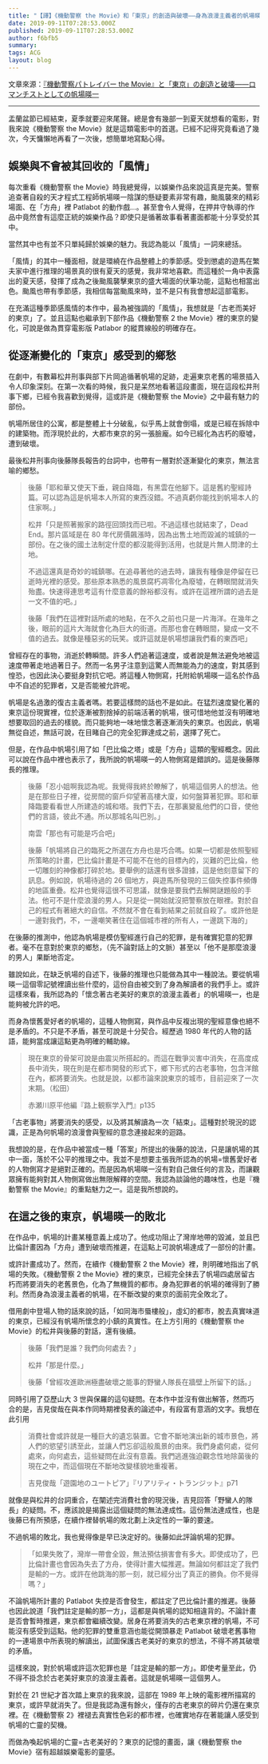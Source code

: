 ```yaml
---
title: "【譯】《機動警察 the Movie》和「東京」的創造與破壞――身為浪漫主義者的帆場暎一"
date: 2019-09-11T07:28:53.000Z
published: 2019-09-11T07:28:53.000Z
author: f6bfb5
summary:
tags: ACG
layout: blog
---
```


文章來源：[『機動警察パトレイバー the Movie』と「東京」の創造と破壊――ロマンチストとしての帆場暎一](http://amberfeb.hatenablog.com/entry/2014/08/17/222326)

---

盂蘭盆節已經結束，夏季就要迎來尾聲。總是會有幾部一到夏天就想看的電影，對我來說《機動警察 the Movie》就是這類電影中的首選。已經不記得究竟看過了幾次，今天慵懶地再看了一次後，想簡單地寫點心得。

## 娛樂與不會被其回收的「風情」

每次重看《機動警察 the Movie》時我總覺得，以娛樂作品來說這真是完美。警察追查著自殺的天才程式工程師帆場暎一陰謀的懸疑要素非常有趣，颱風襲來的精彩場面、在「方舟」裡 Patlabot 的動作戲…。甚至會令人覺得，在押井守執導的作品中竟然會有這麼正統的娛樂作品？即使只是循著故事看著畫面都能十分享受於其中。

當然其中也有並不只單純歸於娛樂的魅力。我認為能以「風情」一詞來總括。

「風情」的其中一種面相，就是環繞在作品整體上的季節感。受到懲處的遊馬在繁夫家中進行推理的場景真的很有夏天的感覺，我非常地喜歡。而這種於一角中表露出的夏天感，發揮了成為之後颱風襲擊東京的盛大場面的伏筆功能，這點也相當出色。颱風也帶有季節感，我相信每當颱風來時，並不是只有我會想起這部電影。

在充滿這種季節感風情的本作中，最為被強調的「風情」，我想就是「古老而美好的東京」了。並且這點也繼承到下部作品《機動警察 2 the Movie》裡的東京的變化，可說是做為貫穿電影版 Patlabor 的縱貫線般的明確存在。

## 從逐漸變化的「東京」感受到的鄉愁

在劇中，有數幕松井刑事與部下片岡追循著帆場的足跡，走遍東京老舊的場景插入令人印象深刻。在第一次看的時候，我只是呆然地看著這段畫面，現在這段松井刑事下鄉，已經令我喜歡到覺得，這或許是《機動警察 the Movie》之中最有魅力的部份。

帆場所居住的公寓，都是整體上十分破亂，似乎馬上就會倒塌，或是已經在拆除中的建築物。而浮現於此的，大都市東京的另一張臉龐。如今已經化為古朽的廢墟，遭到破壞。

最後松井刑事向後藤隊長報告的台詞中，也帶有一層對於逐漸變化的東京，無法言喻的鄉愁。

> 後藤「耶和華又使天下垂，親自降臨，有黑雲在他腳下。這是舊約聖經詩篇。可以認為這是帆場本人所寫的東西沒錯。不過真虧你能找到帆場本人的住家啊。」
>
> 松井「只是照著搬家的路徑回頭找而已啦。不過這樣也就結束了，Dead End。那片區域是在 80 年代房價飆漲時，因為出售土地而毀滅的城鎮的一部份。在之後的國土法制定什麼的都沒能得到活用，也就是片無人問津的土地。
>
> 不過這還真是奇妙的城鎮哪。在追尋著他的過去時，讓我有種像是停留在已逝時光裡的感受。那些原本熟悉的風景腐朽凋零化為廢墟，在轉眼間就消失殆盡。快速得連思考這有什麼意義的餘裕都沒有。或許在這裡所謂的過去是一文不值的吧。」
>
> 後藤「我們在這裡對話所處的地點，在不久之前也只是一片海洋。在幾年之後，眼前的這片大海就會化為巨大的街道。而那也會在轉眼間，變成一文不值的過去。就像是種惡劣的玩笑。或許這就是帆場想讓我們看的東西吧」

曾經存在的事物，消逝於轉瞬間。許多人們追著這速度，或者說是無法避免地被這速度帶著走地過著日子。然而一名男子注意到這驚人而無能為力的速度，對其感到惶恐，也因此決心要挺身對抗它吧。將這種人物側寫，托附給帆場暎一這名於作品中不自述的犯罪者，又是否能被允許呢。

帆場是名過激的復古主義者嗎。若要這樣問的話也不是如此。在猛烈速度變化著的東京這份現實裡，位於逐漸被割捨掉的前端活著的帆場，很可惜地他並沒有明確地想要取回的過去的樣貌。而只能夠地一味地懷念著逐漸消失的東京。也因此，帆場無從自述，無話可說，在目睹自己的完全犯罪達成之前，選擇了死亡。

但是，在作品中帆場引用了如「巴比倫之塔」或是「方舟」這類的聖經概念。因此可以說在作品中裡也表示了，我所說的帆場暎一的人物側寫是錯誤的。這是後藤隊長的推理。

> 後藤「忍小姐啊我認為呢。我覺得我終於瞭解了，帆場這個男人的想法。他是在那些日子裡，從房間的窗戶仰望著高樓大廈，如何盤算著犯罪。耶和華降臨要看看世人所建造的城和塔。我們下去，在那裏變亂他們的口音，使他們的言語，彼此不通。所以那城名叫巴別。」
>
> 南雲「那也有可能是巧合吧」
>
> 後藤「帆場將自己的臨死之所選在方舟也是巧合嗎。如果一切都是依照聖經所策略的計畫，巴比倫計畫是不可能不在他的目標內的，災難的巴比倫，他一切雕刻的神像都打碎於地。要舉例的話還有很多證據，這是他刻意留下的訊息。例如說，帆場待過的 26 個地方，與遊馬所發現的三個失控事件頻傳的地區重疊。松井也覺得這很不可思議，就像是要我們去解開謎題般的手法。他可不是什麼浪漫的男人。只是從一開始就沒把警察放在眼裡。對於自己的程式有著絕大的自信。不然就不會在看到結果之前就自殺了。或許他是一邊對我們，不，一邊嘲笑著住在這個城市裡的所有人，一邊跳下海的」

在後藤的推測中，他認為帆場是模仿聖經進行自己的犯罪，是有確實犯意的犯罪者。毫不在意對於東京的鄉愁，（先不論對話上的文脈）甚至以「他不是那麼浪漫的男人」果斷地否定。

雖說如此，在缺乏帆場的自述下，後藤的推理也只能做為其中一種說法。要從帆場暎一這個零記號裡讀出些什麼的，這份自由被交到了身為解讀者的我們手上。或許這樣來看，我所認為的「懷念著古老美好的東京的浪漫主義者」的帆場暎一，也是能夠被允許的吧。

而身為懷舊愛好者的帆場的，這種人物側寫，與作品中反複出現的聖經意像也絕不是矛盾的。不只是不矛盾，甚至可說是十分契合。經歷過 1980 年代的人物的話語，能夠當成讓這點更為明確的輔助線。

> 現在東京的骨架可說是由震災所搭起的。而這在戰爭災害中消失，在高度成長中消失，現在則是在都市開發的形式下，鄉下形式的古老事物，包含洋館在內，都將要消失。也就是說，以都市論來說東京的城市，目前迎來了一次末期。（松田）
>
> 赤瀬川原平他編『路上観察学入門』p135

「古老事物」將要消失的感受，以及將其解讀為一次「結束」。這種對於現況的認識，正是為何帆場的浪漫會與聖經的意念連接起來的迴路。

我想說的是，在作品中被當成一種「答案」所提出的後藤的說法，只是讓帆場的其中一面，落於不公平的推理之中。我並不是想要主張我所認為的帆場=懷舊愛好者的人物側寫才是絕對正確的。而是因為帆場暎一沒有對自己做任何的言及，而讓觀眾擁有能夠對其人物側寫做出無限解釋的空間。我認為談論他的趣味性，也是『機動警察 the Movie』的重點魅力之一。這是我所想說的。

## 在這之後的東京，帆場暎一的敗北

在作品中，帆場的計畫某種意義上成功了。他成功阻止了灣岸地帶的毀滅，並且巴比倫計畫因為「方舟」遭到破壞而推遲，在這點上可說帆場達成了一部份的計畫。

或許計畫成功了。然而，在續作《機動警察 2 the Movie》裡，則明確地指出了帆場的失敗。《機動警察 2 the Movie》裡的東京，已經完全抹去了帆場四處居留古朽而將要消失的老舊景色，化為了無機質的都市。身為犯罪者的帆場的確得到了勝利。然而身為浪漫主義者的帆場，在不斷改變的東京的面前完全敗北了。

借用劇中登場人物的話來說的話，「如同海市蜃樓般」，虛幻的都市，脫去真實味道的東京，已經沒有帆場所懷念的小鎮的真實性。在上方引用的《機動警察 the Movie》的松井與後藤的對話，還有後續。

> 後藤「我們是誰？我們向何處去？」
>
> 松井「那是什麼。」
>
> 後藤「曾經攻進歐洲極盡破壞之能事的野蠻人隊長在牆壁上所留下的話。」

同時引用了亞歷山大 3 世與保羅的這句疑問。在本作中並沒有做出解答，然而巧合的是，吉見俊哉在與本作同時期裡發表的論述中，有段富有意涵的文字。我想在此引用

> 消費社會或許就是一種巨大的遺忘裝置。它會不斷地演出新的城市景色，將人們的慾望引誘至此，並讓人們忘卻這般風景的由來。我們身處何處，從何處來，向何處去，這些疑問在此沒有意義。我們逃進強迫觀念性地除菌後的現在之中，而這個現在不斷地改變樣貌地重複著。
>
> 吉見俊哉「遊園地のユートピア」『リアリティ・トランジット』p71

就像是與松井的台詞重合，在闡述完消費社會的現況後，吉見回答「野蠻人的隊長」的疑問。不，應該說是揭露出這個疑問的無法達成性。這份無法達成性，也是後藤已有所預感，在續作裡替帆場的敗北劃上決定性的一筆的要速。

不過帆場的敗北，我也覺得像是早已決定好的。後藤如此評論帆場的犯罪。

> 「如果失敗了，灣岸一帶會全毀，無法預估損害會有多大。即使成功了，巴比倫計畫也會因為失去了方舟，使得計畫大幅推遲。無論如何都註定了我們是輸的一方。或許在他跳海的那一刻，就已經分出了真正的勝負。你不覺得嗎？」

不論帆場所計畫的 Patlabot 失控是否會發生，都註定了巴比倫計畫的推遲。後藤也因此說道「我們註定是輸的那一方」，這都是與帆場的認知相違背的。不論計畫是否會暫時推遲，東京都會繼續改變。居身在將要消失的古老東京裡的帆場，不可能沒有感受到這點。他的犯罪的雙重意涵也能從開頭暴走 Patlabot 破壞老舊事物的一連場景中所表現的解讀出，試圖保護古老美好的東京的想法，不得不將其破壞的矛盾。

這樣來說，對於帆場或許這次犯罪也是「註定是輸的那一方」。即使考量至此，仍不得不掛念於古老美好東京的浪漫主義者。這就是帆場暎一這個男人。

對於在 21 世紀才首次踏上東京的我來說，這部在 1989 年上映的電影裡所描寫的東京，或許早就消失了。但是我認為還有餘火，僅存的古老東京的碎片仍還在東京裡。在《機動警察 2》裡褪去真實性色彩的都市裡，也確實地存在著能讓人感受到帆場的亡靈的契機。

而做為喚起帆場的亡靈=古老美好的？東京的記憶的畫面，讓《機動警察 the Movie》宿有超越娛樂電影的靈感。
